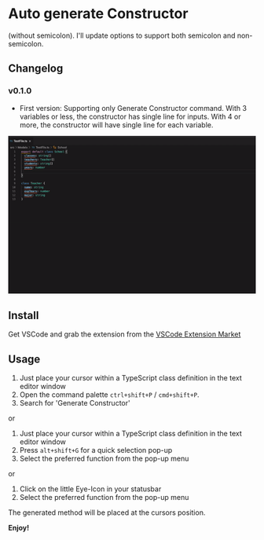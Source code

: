 # Auto generate Constructor
(without semicolon). I'll update options to support both semicolon and non-semicolon.

## Changelog

### v0.1.0
+ First version: Supporting only Generate Constructor command.
With 3 variables or less, the constructor has single line for inputs.
With 4 or more, the constructor will have single line for each variable.

![constructor](demo.gif)

## Install
Get VSCode and grab the extension from the [VSCode Extension Market](https://marketplace.visualstudio.com/items?itemName=toanchivu.tcv-typescript-constructor-generator)

## Usage

1. Just place your cursor within a TypeScript class definition in the text editor window
2. Open the command palette `ctrl+shift+P` / `cmd+shift+P`.
3. Search for 'Generate Constructor'

or

1. Just place your cursor within a TypeScript class definition in the text editor window
2. Press `alt+shift+G` for a quick selection pop-up
3. Select the preferred function from the pop-up menu

or

1. Click on the little Eye-Icon in your statusbar
2. Select the preferred function from the pop-up menu

The generated method will be placed at the cursors position.

**Enjoy!**
